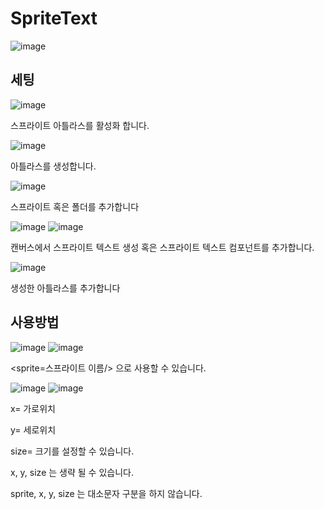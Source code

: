 # SpriteText

![image](https://user-images.githubusercontent.com/22467083/202491360-8c39378c-1519-4bb1-98c1-2e5876618b9f.png)

## 세팅

![image](https://user-images.githubusercontent.com/22467083/202491523-06509dfe-cd53-40a4-949f-94838e36f46a.png)

스프라이트 아틀라스를 활성화 합니다.

![image](https://user-images.githubusercontent.com/22467083/202492632-069a3f11-81ce-461f-8381-c950cf6662ec.png)

아틀라스를 생성합니다.

![image](https://user-images.githubusercontent.com/22467083/202492953-bb4783ec-3d6e-46cb-b58e-043847866cdf.png)

스프라이트 혹은 폴더를 추가합니다

![image](https://user-images.githubusercontent.com/22467083/202491861-2c059b4e-43b4-4a03-ac72-85d9b41ba0e4.png) ![image](https://user-images.githubusercontent.com/22467083/202492214-36f1f320-0f2e-495d-8de9-efd7221f230b.png)

캔버스에서 스프라이트 텍스트 생성 혹은 스프라이트 텍스트 컴포넌트를 추가합니다.


![image](https://user-images.githubusercontent.com/22467083/202492830-bfb045c9-fe0e-4a9b-aec7-f5466215e325.png)


생성한 아틀라스를 추가합니다

## 사용방법

![image](https://user-images.githubusercontent.com/22467083/202493400-7dd1d560-9335-48ed-a09d-6500670cbdf1.png)
![image](https://user-images.githubusercontent.com/22467083/202493429-f78d93a6-b389-49ed-8bff-158c16badb10.png)


<sprite=스프라이트 이름/> 으로 사용할 수 있습니다.

![image](https://user-images.githubusercontent.com/22467083/202493978-92690c0a-fe2e-4e70-9c03-17040dae2fcb.png)
![image](https://user-images.githubusercontent.com/22467083/202493960-6e18db8d-d49f-428a-b2bf-dc3961bf3a8f.png)

x= 가로위치

y= 세로위치

size= 크기를 설정할 수 있습니다.

x, y, size 는 생략 될 수 있습니다.

sprite, x, y, size 는 대소문자 구분을 하지 않습니다.
